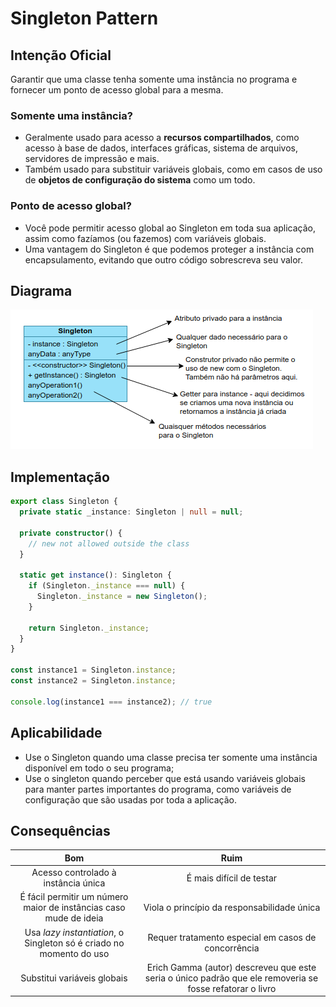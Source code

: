 # Singleton Pattern

## Intenção Oficial

Garantir que uma classe tenha somente uma instância no programa e fornecer um ponto de acesso global para a mesma.

### Somente uma instância?

- Geralmente usado para acesso a **recursos compartilhados**, como acesso à base de dados, interfaces gráficas, sistema de arquivos, servidores de impressão e mais.
- Também usado para substituir variáveis globais, como em casos de uso de **objetos de configuração do sistema** como um todo.

### Ponto de acesso global?

- Você pode permitir acesso global ao Singleton em toda sua aplicação, assim como fazíamos (ou fazemos) com variáveis globais.
- Uma vantagem do Singleton é que podemos proteger a instância com encapsulamento, evitando que outro código sobrescreva seu valor.

## Diagrama

![Estrutura do Singleton](diagramas/Singleton%20-%20Estrutura.png)

## Implementação

```typescript
export class Singleton {
  private static _instance: Singleton | null = null;

  private constructor() {
    // new not allowed outside the class
  }

  static get instance(): Singleton {
    if (Singleton._instance === null) {
      Singleton._instance = new Singleton();
    }

    return Singleton._instance;
  }
}

const instance1 = Singleton.instance;
const instance2 = Singleton.instance;

console.log(instance1 === instance2); // true
```

## Aplicabilidade

- Use o Singleton quando uma classe precisa ter somente uma instância disponível em todo o seu programa;
- Use o singleton quando perceber que está usando variáveis globais para manter partes importantes do programa, como variáveis de configuração que são usadas por toda a aplicação.

## Consequências

|                                Bom                                |                                                   Ruim                                                   |
|:-----------------------------------------------------------------:|:--------------------------------------------------------------------------------------------------------:|
| Acesso controlado à instância única                               | É mais difícil de testar                                                                                 |
| É fácil permitir um número maior de instâncias caso mude de ideia | Viola o princípio da responsabilidade única                                                              |
| Usa *lazy instantiation*, o Singleton só é criado no momento do uso | Requer tratamento especial em casos de concorrência                                                      |
| Substitui variáveis globais                                       | Erich Gamma (autor) descreveu que este seria o único padrão que ele removeria se fosse refatorar o livro |
